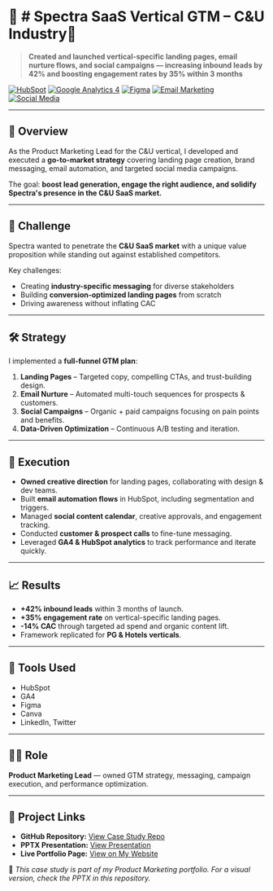 # 📢 # Spectra SaaS Vertical GTM – C&U Industry🚀 

> **Created and launched vertical-specific landing pages, email nurture flows, and social campaigns — increasing inbound leads by 42% and boosting engagement rates by 35% within 3 months**

[![HubSpot](https://img.shields.io/badge/HubSpot-FF7A59?style=for-the-badge&logo=hubspot&logoColor=white)]()
[![Google Analytics 4](https://img.shields.io/badge/GA4-4285F4?style=for-the-badge&logo=googleanalytics&logoColor=white)]()
[![Figma](https://img.shields.io/badge/Figma-F24E1E?style=for-the-badge&logo=figma&logoColor=white)]()
[![Email Marketing](https://img.shields.io/badge/Email%20Marketing-0073AA?style=for-the-badge&logo=mailchimp&logoColor=white)]()
[![Social Media](https://img.shields.io/badge/Social%20Media-1DA1F2?style=for-the-badge&logo=twitter&logoColor=white)]()

---

## 📌 Overview
As the Product Marketing Lead for the C&U vertical, I developed and executed a **go-to-market strategy** covering landing page creation, brand messaging, email automation, and targeted social media campaigns.

The goal: **boost lead generation, engage the right audience, and solidify Spectra's presence in the C&U SaaS market.**

---

## 🎯 Challenge
Spectra wanted to penetrate the **C&U SaaS market** with a unique value proposition while standing out against established competitors.

Key challenges:
- Creating **industry-specific messaging** for diverse stakeholders
- Building **conversion-optimized landing pages** from scratch
- Driving awareness without inflating CAC

---

## 🛠 Strategy
I implemented a **full-funnel GTM plan**:
1. **Landing Pages** – Targeted copy, compelling CTAs, and trust-building design.
2. **Email Nurture** – Automated multi-touch sequences for prospects & customers.
3. **Social Campaigns** – Organic + paid campaigns focusing on pain points and benefits.
4. **Data-Driven Optimization** – Continuous A/B testing and iteration.

---

## 🚀 Execution
- **Owned creative direction** for landing pages, collaborating with design & dev teams.
- Built **email automation flows** in HubSpot, including segmentation and triggers.
- Managed **social content calendar**, creative approvals, and engagement tracking.
- Conducted **customer & prospect calls** to fine-tune messaging.
- Leveraged **GA4 & HubSpot analytics** to track performance and iterate quickly.

---

## 📈 Results
- **+42% inbound leads** within 3 months of launch.
- **+35% engagement rate** on vertical-specific landing pages.
- **-14% CAC** through targeted ad spend and organic content lift.
- Framework replicated for **PG & Hotels verticals**.

---

## 🧰 Tools Used
- HubSpot  
- GA4  
- Figma  
- Canva  
- LinkedIn, Twitter  

---

## 👩‍💼 Role
**Product Marketing Lead** — owned GTM strategy, messaging, campaign execution, and performance optimization.

---

## 🔗 Project Links
- **GitHub Repository:** [View Case Study Repo](https://github.com/ShreyP1103/pmm-web/edit/main/portfolio-projects/lifecycle-gtm-pg/README.md)
- **PPTX Presentation:** [View Presentation](https://docs.google.com/presentation/d/1Cu5jo-clkOPGiuqP8JVMv4Z0nFEBt4ueEtlATqRmffw/present?slide=id.p1)
- **Live Portfolio Page:** [View on My Website](YOUR_WEBSITE_LINK_HERE)



📎 *This case study is part of my Product Marketing portfolio. For a visual version, check the PPTX in this repository.*

